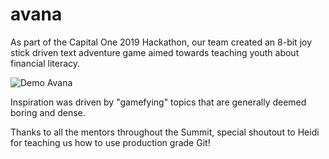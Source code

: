 # avana

As part of the Capital One 2019 Hackathon, our team created an 8-bit joy stick driven text adventure game aimed towards teaching youth about financial literacy. 

![Demo Avana](https://github.com/ahmedl9/avana/blob/master/Assets/AvanaDemo.gif)

Inspiration was driven by "gamefying" topics that are generally deemed boring and dense.

Thanks to all the mentors throughout the Summit, special shoutout to Heidi for teaching us how to use production grade Git!


